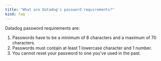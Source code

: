 ```yaml
---
title: "What are Datadog's password requirements?"
kind: faq
---
```


Datadog password requirements are:

1. Passwords have to be a minimum of 8 characters and a maximum of 70 characters.
2. Passwords must contain at least 1 lowercase character and 1 number.
3. You cannot reset your password to one you've used in the past.

